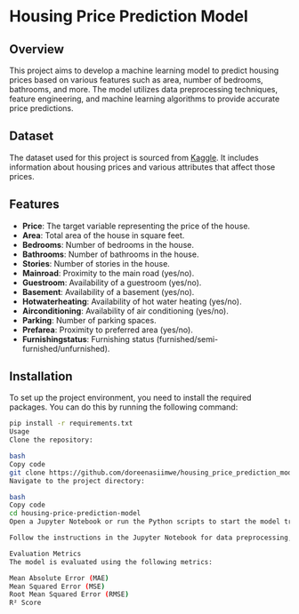 # Housing Price Prediction Model

## Overview
This project aims to develop a machine learning model to predict housing prices based on various features such as area, number of bedrooms, bathrooms, and more. The model utilizes data preprocessing techniques, feature engineering, and machine learning algorithms to provide accurate price predictions.

## Dataset
The dataset used for this project is sourced from [Kaggle](https://www.kaggle.com/datasets/yasserh/housing-prices-dataset). It includes information about housing prices and various attributes that affect those prices.

## Features
- **Price**: The target variable representing the price of the house.
- **Area**: Total area of the house in square feet.
- **Bedrooms**: Number of bedrooms in the house.
- **Bathrooms**: Number of bathrooms in the house.
- **Stories**: Number of stories in the house.
- **Mainroad**: Proximity to the main road (yes/no).
- **Guestroom**: Availability of a guestroom (yes/no).
- **Basement**: Availability of a basement (yes/no).
- **Hotwaterheating**: Availability of hot water heating (yes/no).
- **Airconditioning**: Availability of air conditioning (yes/no).
- **Parking**: Number of parking spaces.
- **Prefarea**: Proximity to preferred area (yes/no).
- **Furnishingstatus**: Furnishing status (furnished/semi-furnished/unfurnished).

## Installation
To set up the project environment, you need to install the required packages. You can do this by running the following command:

```bash
pip install -r requirements.txt
Usage
Clone the repository:

bash
Copy code
git clone https://github.com/doreenasiimwe/housing_price_prediction_model.git
Navigate to the project directory:

bash
Copy code
cd housing-price-prediction-model
Open a Jupyter Notebook or run the Python scripts to start the model training and prediction processes.

Follow the instructions in the Jupyter Notebook for data preprocessing, model training, and evaluation.

Evaluation Metrics
The model is evaluated using the following metrics:

Mean Absolute Error (MAE)
Mean Squared Error (MSE)
Root Mean Squared Error (RMSE)
R² Score
